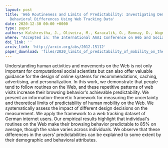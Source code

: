 ```yaml
---
layout: post
title: 'Web Routineness and Limits of Predictability: Investigating Demographic and
  Behavioral Differences Using Web Tracking Data'
date: 2020-12-30 00:00 +0000
type: paper
authors: Kulshrestha, J., Oliveira, M., Karacalik, O., Bonnay, D., Wagner, C.
where: "Accepted in: The International AAAI Conference on Web and Social Media (ICWSM) 2021."
doi_link: ''
arxiv_link: 'http://arxiv.org/abs/2012.15112'
paper_download: 'files/2020_limits_of_predictability_of_mobility_on_the_web_ICWSM2021.pdf'
---
```

Understanding human activities and movements on the Web is not only important for computational social scientists but can also offer valuable guidance for the design of online systems for recommendations, caching, advertising, and personalization. In this work, we demonstrate that people tend to follow routines on the Web, and these repetitive patterns of web visits increase their browsing behavior's achievable predictability. We present an information-theoretic framework for measuring the uncertainty and theoretical limits of predictability of human mobility on the Web. We systematically assess the impact of different design decisions on the measurement. We apply the framework to a web tracking dataset of German internet users. Our empirical results highlight that individual's routines on the Web make their browsing behavior predictable to 85% on average, though the value varies across individuals. We observe that these differences in the users' predictabilities can be explained to some extent by their demographic and behavioral attributes.
